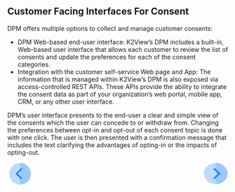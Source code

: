 ## Customer Facing Interfaces For Consent

DPM offers multiple options to collect and manage customer consents: 

- DPM Web-based end-user interface: K2View’s DPM includes a built-in, Web-based user interface that allows each customer to review the list of consents and update the preferences for each of the consent categories. 
- Integration with the customer self-service Web page and App: The information that is managed within K2View’s DPM is also exposed via access-controlled REST APIs. These APIs provide the ability to integrate the consent data as part of your organization’s web portal, mobile app, CRM, or any other user interface. 

DPM’s user interface presents to the end-user a clear and simple view of the consents which the user can concede to or withdraw from. Changing the preferences between opt-in and opt-out of each consent topic is done with one click. The user is then presented with a confirmation message that includes the text clarifying the advantages of opting-in or the impacts of opting-out.



[![Previous](/articles/DPM/images/Previous.png)](/articles/DPM/08_Consent_Management/04_New_Consent_Topic.md)[<img align="right" width="60" height="54" src="/articles/DPM/images/Next.png">](/articles/DPM/08_Consent_Management/06_Customer_Consent_Management_Screen.md)

